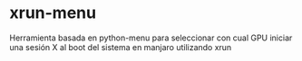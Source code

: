 # xrun-menu
Herramienta basada en python-menu para seleccionar con cual GPU iniciar una sesión X al boot del sistema en manjaro utilizando xrun
